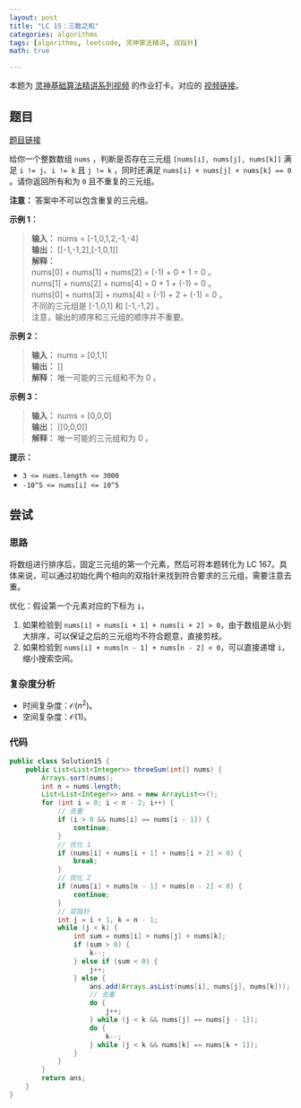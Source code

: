 ```yaml
---
layout: post
title: "LC 15：三数之和"
categories: algorithms
tags: [algorithms, leetcode, 灵神算法精讲, 双指针]
math: true

---
```


本题为 [灵神基础算法精讲系列视频](https://space.bilibili.com/206214/channel/collectiondetail?sid=842776) 的作业打卡。对应的 [视频链接](https://www.bilibili.com/video/BV1bP411c7oJ)。

## 题目

[题目链接](https://leetcode.cn/problems/3sum/description/)

给你一个整数数组 `nums` ，判断是否存在三元组 `[nums[i], nums[j], nums[k]]` 满足 `i != j`、`i != k` 且 `j != k` ，同时还满足 `nums[i] + nums[j] + nums[k] == 0` 。请你返回所有和为 `0` 且不重复的三元组。

**注意：** 答案中不可以包含重复的三元组。

**示例 1：**

> **输入：** nums = [-1,0,1,2,-1,-4]\
> **输出：** [[-1,-1,2],[-1,0,1]]\
> **解释：**\
> nums[0] + nums[1] + nums[2] = (-1) + 0 + 1 = 0 。\
> nums[1] + nums[2] + nums[4] = 0 + 1 + (-1) = 0 。\
> nums[0] + nums[3] + nums[4] = (-1) + 2 + (-1) = 0 。\
> 不同的三元组是 [-1,0,1] 和 [-1,-1,2] 。\
> 注意，输出的顺序和三元组的顺序并不重要。

**示例 2：**

> **输入：** nums = [0,1,1]\
> **输出：** [] \
> **解释：** 唯一可能的三元组和不为 0 。

**示例 3：**

> **输入：** nums = [0,0,0]\
> **输出：** [[0,0,0]]\
> **解释：** 唯一可能的三元组和为 0 。

**提示：**

- `3 <= nums.length <= 3000`
- `-10^5 <= nums[i] <= 10^5`

## 尝试

### 思路

将数组进行排序后，固定三元组的第一个元素，然后可将本题转化为 LC 167。具体来说，可以通过初始化两个相向的双指针来找到符合要求的三元组，需要注意去重。

优化：假设第一个元素对应的下标为 `i`，
1. 如果检验到 `nums[i] + nums[i + 1] + nums[i + 2] > 0`，由于数组是从小到大排序，可以保证之后的三元组均不符合题意，直接剪枝。
2. 如果检验到 `nums[i] + nums[n - 1] + nums[n - 2] < 0`，可以直接递增 `i`，缩小搜索空间。

### 复杂度分析

- 时间复杂度：$\mathcal{O}(n^2)$。
- 空间复杂度：$\mathcal{O}(1)$。

### 代码

```java
public class Solution15 {  
    public List<List<Integer>> threeSum(int[] nums) {  
        Arrays.sort(nums);  
        int n = nums.length;  
        List<List<Integer>> ans = new ArrayList<>();  
        for (int i = 0; i < n - 2; i++) {  
            // 去重  
            if (i > 0 && nums[i] == nums[i - 1]) {  
                continue;  
            }  
            // 优化 1            
            if (nums[i] + nums[i + 1] + nums[i + 2] > 0) {  
                break;  
            }  
            // 优化 2            
            if (nums[i] + nums[n - 1] + nums[n - 2] < 0) {  
                continue;  
            }  
            // 双指针  
            int j = i + 1, k = n - 1;  
            while (j < k) {  
                int sum = nums[i] + nums[j] + nums[k];  
                if (sum > 0) {  
                    k--;  
                } else if (sum < 0) {  
                    j++;  
                } else {  
                    ans.add(Arrays.asList(nums[i], nums[j], nums[k]));  
                    // 去重  
                    do {  
                        j++;  
                    } while (j < k && nums[j] == nums[j - 1]);  
                    do {  
                        k--;  
                    } while (j < k && nums[k] == nums[k + 1]);  
                }  
            }  
        }  
        return ans;  
    }  
}
```
